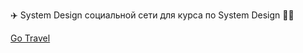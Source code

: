 ✈️ System Design социальной сети для курса по System Design 👨‍💻

[Go Travel](https://github.com/kodsurfer/social_network_system_design)
